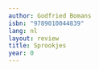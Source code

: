```yaml
---
author: Godfried Bomans
isbn: "9789010044839"
lang: nl
layout: review
title: Sprookjes
year: 0
---
```

